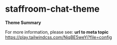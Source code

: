 # staffroom-chat-theme

**Theme Summary**

For more information, please see: **url to meta topic**
https://play.tailwindcss.com/NjqBE5weYi?file=config